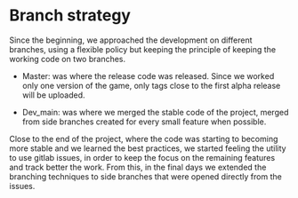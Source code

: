 
# Branch strategy
Since the beginning, we approached the development on different branches, using a flexible policy but keeping the principle of keeping the working code on two branches.

- Master: was where the release code was released. 
Since we worked only one version of the game, only tags close to the first alpha release will be uploaded.

- Dev_main: was where we merged the stable code of the project, merged from side branches created for every small feature when possible.


Close to the end of the project, where the code was starting to becoming more stable and we learned the best practices, we started feeling the utility to use gitlab issues, in order to keep the focus on the remaining features and track better the work.
From this, in the final days we extended the branching techniques to side branches that were opened directly from the issues.






